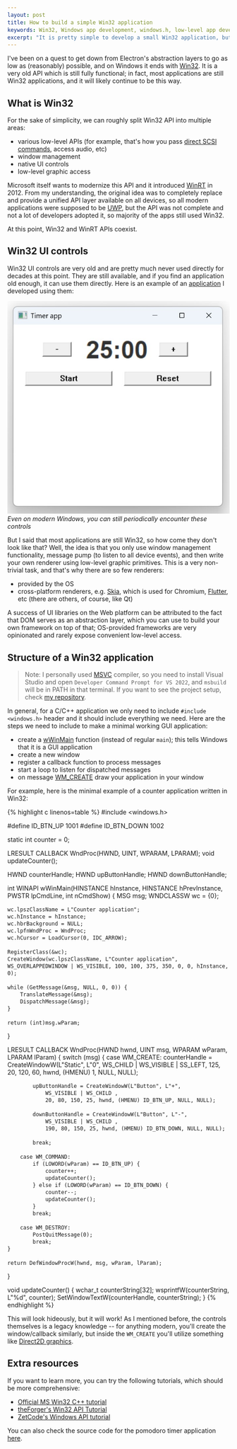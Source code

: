```yaml
---
layout: post
title: How to build a simple Win32 application
keywords: Win32, Windows app development, windows.h, low-level app development, C
excerpt: "It is pretty simple to develop a small Win32 application, but is not super useful."
---
```


I've been on a quest to get down from Electron's abstraction layers to go as low as (reasonably) possible, and on Windows it ends with [Win32](https://learn.microsoft.com/en-us/windows/win32/). It is a very old API which is still fully functional; in fact, most applications are still Win32 applications, and it will likely continue to be this way.

## What is Win32

For the sake of simplicity, we can roughly split Win32 API into multiple areas:

- various low-level APIs (for example, that's how you pass [direct SCSI commands](/2025/08/31/how-to-read-audio-cd#how-to-access-it), access audio, etc)
- window management
- native UI controls
- low-level graphic access

Microsoft itself wants to modernize this API and it introduced [WinRT](https://learn.microsoft.com/en-us/uwp/api/) in 2012. From my understanding, the original idea was to completely replace and provide a unified API layer available on all devices, so all modern applications were supposed to be [UWP](https://learn.microsoft.com/en-us/windows/uwp/get-started/universal-application-platform-guide), but the API was not complete and not a lot of developers adopted it, so majority of the apps still used Win32.

At this point, Win32 and WinRT APIs coexist.

## Win32 UI controls

Win32 UI controls are very old and are pretty much never used directly for decades at this point. They are still available, and if you find an application old enough, it can use them directly. Here is an example of an [application](https://github.com/Bloomca/win32-pomodoro-timer) I developed using them:

<p class="centred-image full-image">
  <img class="image" src="/assets/img/win32_screenshot.jpg" />
  <em>Even on modern Windows, you can still periodically encounter these controls</em>
</p>

But I said that most applications are still Win32, so how come they don't look like that? Well, the idea is that you only use window management functionality, message pump (to listen to all device events), and then write your own renderer using low-level graphic primitives. This is a very non-trivial task, and that's why there are so few renderers:

- provided by the OS
- cross-platform renderers, e.g. [Skia](https://skia.org/), which is used for Chromium, [Flutter](https://flutter.dev/), etc (there are others, of course, like Qt)

A success of UI libraries on the Web platform can be attributed to the fact that DOM serves as an abstraction layer, which you can use to build your own framework on top of that; OS-provided frameworks are very opinionated and rarely expose convenient low-level access.

## Structure of a Win32 application

> Note: I personally used [MSVC](https://en.wikipedia.org/wiki/Microsoft_Visual_C%2B%2B) compiler, so you need to install Visual Studio and open `Developer Command Prompt for VS 2022`, and `msbuild` will be in PATH in that terminal. If you want to see the project setup, check [my repository](https://github.com/Bloomca/win32-pomodoro-timer/blob/main/app.proj).

In general, for a C/C++ application we only need to include `#include <windows.h>` header and it should include everything we need. Here are the steps we need to include to make a minimal working GUI application:

- create a [wWinMain](https://learn.microsoft.com/en-us/windows/win32/learnwin32/winmain--the-application-entry-point) function (instead of regular `main`); this tells Windows that it is a GUI application
- create a new window
- register a callback function to process messages
- start a loop to listen for dispatched messages
- on message [WM_CREATE](https://learn.microsoft.com/en-us/windows/win32/winmsg/wm-create) draw your application in your window

For example, here is the minimal example of a counter application written in Win32:

{% highlight c linenos=table %}
#include <windows.h>

#define ID_BTN_UP 1001
#define ID_BTN_DOWN 1002

static int counter = 0;

LRESULT CALLBACK WndProc(HWND, UINT, WPARAM, LPARAM);
void updateCounter();

HWND counterHandle;
HWND upButtonHandle;
HWND downButtonHandle;

int WINAPI wWinMain(HINSTANCE hInstance, HINSTANCE hPrevInstance, PWSTR lpCmdLine, int nCmdShow) {
    MSG msg;
    WNDCLASSW wc = {0};

    wc.lpszClassName = L"Counter application";
    wc.hInstance = hInstance;
    wc.hbrBackground = NULL;
    wc.lpfnWndProc = WndProc;
    wc.hCursor = LoadCursor(0, IDC_ARROW);

    RegisterClass(&wc);
    CreateWindow(wc.lpszClassName, L"Counter application", WS_OVERLAPPEDWINDOW | WS_VISIBLE, 100, 100, 375, 350, 0, 0, hInstance, 0);

    while (GetMessage(&msg, NULL, 0, 0)) {
        TranslateMessage(&msg);
        DispatchMessage(&msg);
    }

    return (int)msg.wParam;
}

LRESULT CALLBACK WndProc(HWND hwnd, UINT msg, WPARAM wParam, LPARAM lParam) {
    switch (msg) {
        case WM_CREATE:
            counterHandle = CreateWindowW(L"Static", L"0", WS_CHILD | WS_VISIBLE | SS_LEFT,
                125, 20, 120, 60, 
                hwnd, (HMENU) 1, NULL, NULL);

            upButtonHandle = CreateWindowW(L"Button", L"+",
                WS_VISIBLE | WS_CHILD ,
                20, 80, 150, 25, hwnd, (HMENU) ID_BTN_UP, NULL, NULL);

            downButtonHandle = CreateWindowW(L"Button", L"-",
                WS_VISIBLE | WS_CHILD ,
                190, 80, 150, 25, hwnd, (HMENU) ID_BTN_DOWN, NULL, NULL);

            break;

        case WM_COMMAND:
            if (LOWORD(wParam) == ID_BTN_UP) {
                counter++;
                updateCounter();
            } else if (LOWORD(wParam) == ID_BTN_DOWN) {
                counter--;
                updateCounter();
            }
            break;

        case WM_DESTROY:
            PostQuitMessage(0);
            break;
    }

    return DefWindowProcW(hwnd, msg, wParam, lParam);
}

void updateCounter() {
    wchar_t counterString[32];
    wsprintfW(counterString, L"%d", counter);
    SetWindowTextW(counterHandle, counterString);
}
{% endhighlight %}

This will look hideously, but it will work! As I mentioned before, the controls themselves is a legacy knowledge -- for anything modern, you'll create the window/callback similarly, but inside the `WM_CREATE` you'll utilize something like [Direct2D graphics](https://learn.microsoft.com/en-us/windows/win32/learnwin32/your-first-direct2d-program).

## Extra resources

If you want to learn more, you can try the following tutorials, which should be more comprehensive:

- [Official MS Win32 C++ tutorial](https://learn.microsoft.com/en-us/windows/win32/learnwin32/learn-to-program-for-windows)
- [theForger's Win32 API Tutorial](https://winprog.org/tutorial/)
- [ZetCode's Windows API tutorial](https://zetcode.com/gui/winapi/)

You can also check the source code for the pomodoro timer application [here](https://github.com/Bloomca/win32-pomodoro-timer).